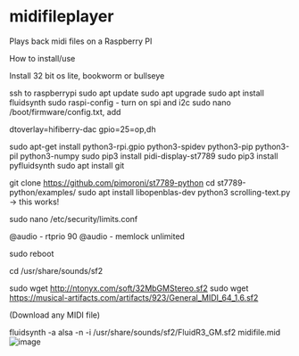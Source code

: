 # midifileplayer
Plays back midi files on a Raspberry PI

How to install/use

Install 32 bit os lite, bookworm or bullseye

ssh to raspberrypi
sudo apt update
sudo apt upgrade
sudo apt install fluidsynth
sudo raspi-config  - turn on spi and i2c
sudo nano /boot/firmware/config.txt, add

dtoverlay=hifiberry-dac
gpio=25=op,dh

sudo apt-get install python3-rpi.gpio python3-spidev python3-pip python3-pil python3-numpy
sudo pip3 install pidi-display-st7789
sudo pip3 install pyfluidsynth
sudo apt install git

git clone  https://github.com/pimoroni/st7789-python
cd st7789-python/examples/
sudo apt install libopenblas-dev
python3 scrolling-text.py
-> this works!

sudo nano /etc/security/limits.conf

@audio - rtprio 90 
@audio - memlock unlimited

sudo reboot

cd /usr/share/sounds/sf2

sudo wget http://ntonyx.com/soft/32MbGMStereo.sf2
sudo wget https://musical-artifacts.com/artifacts/923/General_MIDI_64_1.6.sf2

(Download any MIDI file)

fluidsynth -a alsa -n -i /usr/share/sounds/sf2/FluidR3_GM.sf2 midifile.mid
![image](https://github.com/user-attachments/assets/79153b5c-3195-4052-aca8-ceaab21c4a7c)
